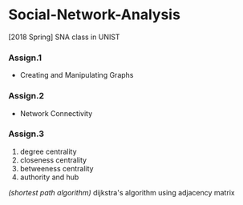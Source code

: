 # Social-Network-Analysis
[2018 Spring] SNA class in UNIST

### Assign.1
- Creating and Manipulating Graphs
### Assign.2
- Network Connectivity
### Assign.3
1. degree centrality
2. closeness centrality
3. betweeness centrality
4. authority and hub

_(shortest path algorithm)_ dijkstra's algorithm using adjacency matrix
